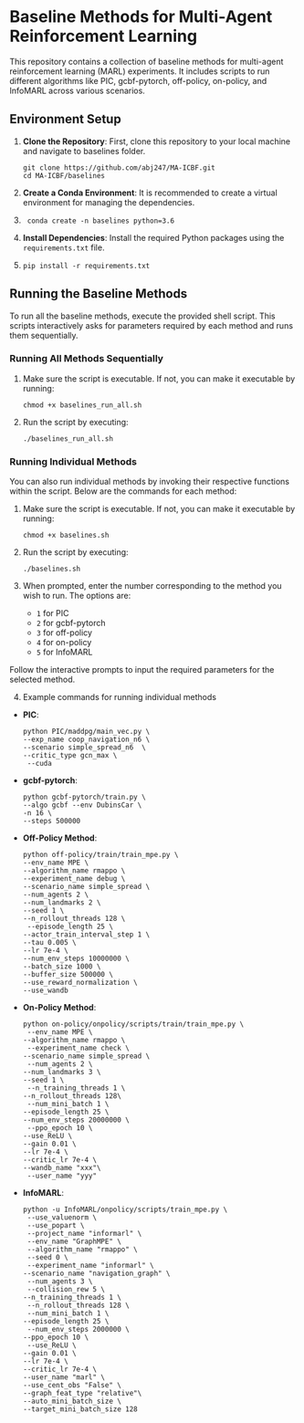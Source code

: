 # Baseline Methods for Multi-Agent Reinforcement Learning

This repository contains a collection of baseline methods for multi-agent reinforcement learning (MARL) experiments. It includes scripts to run different algorithms like PIC, gcbf-pytorch, off-policy, on-policy, and InfoMARL across various scenarios.

## Environment Setup

1. **Clone the Repository**: First, clone this repository to your local machine and navigate to baselines folder.
    ```
    git clone https://github.com/abj247/MA-ICBF.git
    cd MA-ICBF/baselines
    ```
2. **Create a Conda Environment**: It is recommended to create a virtual environment for managing the dependencies.
3. 
    ``` conda create -n baselines python=3.6```
    
4. **Install Dependencies**: Install the required Python packages using the `requirements.txt` file.
5. 
    ```pip install -r requirements.txt```

## Running the Baseline Methods

To run all the baseline methods, execute the provided shell script. This scripts interactively asks for parameters required by each method and runs them sequentially. 

### Running All Methods Sequentially

1. Make sure the script is executable. If not, you can make it executable by running:
   
    ```
    chmod +x baselines_run_all.sh
   ```
   
2. Run the script by executing:
   
    ```
   ./baselines_run_all.sh
    ```

### Running Individual Methods

You can also run individual methods by invoking their respective functions within the script. Below are the commands for each method:

1. Make sure the script is executable. If not, you can make it executable by running:
   
    ```
   chmod +x baselines.sh
   ```
   
2. Run the script by executing:
   
    ```
    ./baselines.sh
    ```

3. When prompted, enter the number corresponding to the method you wish to run. The options are:
    - `1` for PIC
    - `2` for gcbf-pytorch
    - `3` for off-policy
    - `4` for on-policy
    - `5` for InfoMARL

Follow the interactive prompts to input the required parameters for the selected method.

4. Example commands for running individual methods

- **PIC**: 
    ```
    python PIC/maddpg/main_vec.py \
    --exp_name coop_navigation_n6 \
    --scenario simple_spread_n6  \
    --critic_type gcn_max \
     --cuda
    
    ```
- **gcbf-pytorch**: 
    ```
    python gcbf-pytorch/train.py \
    --algo gcbf --env DubinsCar \
    -n 16 \
    --steps 500000
    
    ```
- **Off-Policy Method**: 
    ```
    python off-policy/train/train_mpe.py \
    --env_name MPE \
    --algorithm_name rmappo \
    --experiment_name debug \
    --scenario_name simple_spread \
    --num_agents 2 \
    --num_landmarks 2 \
    --seed 1 \
    --n_rollout_threads 128 \
     --episode_length 25 \
    --actor_train_interval_step 1 \
    --tau 0.005 \
    --lr 7e-4 \
    --num_env_steps 10000000 \
    --batch_size 1000 \
    --buffer_size 500000 \
    --use_reward_normalization \
    --use_wandb
    
    ```
- **On-Policy Method**: 
    ```
    python on-policy/onpolicy/scripts/train/train_mpe.py \
     --env_name MPE \
    --algorithm_name rmappo \
     --experiment_name check \
    --scenario_name simple_spread \
     --num_agents 2 \
    --num_landmarks 3 \
    --seed 1 \
     --n_training_threads 1 \
    --n_rollout_threads 128\
     --num_mini_batch 1 \
    --episode_length 25 \
    --num_env_steps 20000000 \
     --ppo_epoch 10 \
    --use_ReLU \
    --gain 0.01 \
    --lr 7e-4 \
    --critic_lr 7e-4 \
    --wandb_name "xxx"\
     --user_name "yyy"
    
    ```
- **InfoMARL**: 
    ```
    python -u InfoMARL/onpolicy/scripts/train_mpe.py \
     --use_valuenorm \
     --use_popart \
     --project_name "informarl" \
     --env_name "GraphMPE" \
     --algorithm_name "rmappo" \
     --seed 0 \
     --experiment_name "informarl" \
    --scenario_name "navigation_graph" \
     --num_agents 3 \
     --collision_rew 5 \
    --n_training_threads 1 \
     --n_rollout_threads 128 \
     --num_mini_batch 1 \
    --episode_length 25 \
     --num_env_steps 2000000 \
    --ppo_epoch 10 \
     --use_ReLU \
    --gain 0.01 \
    --lr 7e-4 \
    --critic_lr 7e-4 \
    --user_name "marl" \
    --use_cent_obs "False" \
    --graph_feat_type "relative"\
    --auto_mini_batch_size \
    --target_mini_batch_size 128
    
    ```




